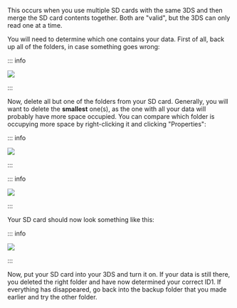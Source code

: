 This occurs when you use multiple SD cards with the same 3DS and then merge the SD card contents together. Both are "valid", but the 3DS can only read one at a time.

You will need to determine which one contains your data. First of all, back up all of the folders, in case something goes wrong:

::: info

![](/images/screenshots/troubleshooting/backup-id1.png)

:::

Now, delete all but one of the folders from your SD card. Generally, you will want to delete the **smallest** one(s), as the one with all your data will probably have more space occupied. You can compare which folder is occupying more space by right-clicking it and clicking "Properties":

::: info

![](/images/screenshots/troubleshooting/rightclick-properties.png)

:::

::: info

![](/images/screenshots/troubleshooting/compare-id1.png)

:::

Your SD card should now look something like this:

::: info

![](/images/screenshots/troubleshooting/correct-id1.png)

:::

Now, put your SD card into your 3DS and turn it on. If your data is still there, you deleted the right folder and have now determined your correct ID1. If everything has disappeared, go back into the backup folder that you made earlier and try the other folder.
